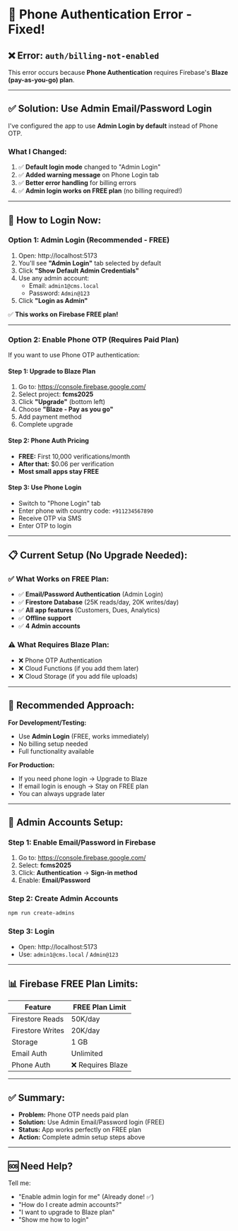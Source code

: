 # 🔧 Phone Authentication Error - Fixed!

## ❌ Error: `auth/billing-not-enabled`

This error occurs because **Phone Authentication** requires Firebase's **Blaze (pay-as-you-go) plan**.

---

## ✅ Solution: Use Admin Email/Password Login

I've configured the app to use **Admin Login by default** instead of Phone OTP.

### What I Changed:

1. ✅ **Default login mode** changed to "Admin Login"
2. ✅ **Added warning message** on Phone Login tab
3. ✅ **Better error handling** for billing errors
4. ✅ **Admin login works on FREE plan** (no billing required!)

---

## 🚀 How to Login Now:

### **Option 1: Admin Login (Recommended - FREE)**

1. Open: http://localhost:5173
2. You'll see **"Admin Login"** tab selected by default
3. Click **"Show Default Admin Credentials"**
4. Use any admin account:
   - Email: `admin1@cms.local`
   - Password: `Admin@123`
5. Click **"Login as Admin"**

✅ **This works on Firebase FREE plan!**

---

### **Option 2: Enable Phone OTP (Requires Paid Plan)**

If you want to use Phone OTP authentication:

#### Step 1: Upgrade to Blaze Plan
1. Go to: https://console.firebase.google.com/
2. Select project: **fcms2025**
3. Click **"Upgrade"** (bottom left)
4. Choose **"Blaze - Pay as you go"**
5. Add payment method
6. Complete upgrade

#### Step 2: Phone Auth Pricing
- **FREE:** First 10,000 verifications/month
- **After that:** $0.06 per verification
- **Most small apps stay FREE**

#### Step 3: Use Phone Login
- Switch to "Phone Login" tab
- Enter phone with country code: `+911234567890`
- Receive OTP via SMS
- Enter OTP to login

---

## 📋 Current Setup (No Upgrade Needed):

### ✅ What Works on FREE Plan:

- ✅ **Email/Password Authentication** (Admin Login)
- ✅ **Firestore Database** (25K reads/day, 20K writes/day)
- ✅ **All app features** (Customers, Dues, Analytics)
- ✅ **Offline support**
- ✅ **4 Admin accounts**

### ⚠️ What Requires Blaze Plan:

- ❌ Phone OTP Authentication
- ❌ Cloud Functions (if you add them later)
- ❌ Cloud Storage (if you add file uploads)

---

## 🎯 Recommended Approach:

**For Development/Testing:**
- Use **Admin Login** (FREE, works immediately)
- No billing setup needed
- Full functionality available

**For Production:**
- If you need phone login → Upgrade to Blaze
- If email login is enough → Stay on FREE plan
- You can always upgrade later

---

## 🔐 Admin Accounts Setup:

### Step 1: Enable Email/Password in Firebase
1. Go to: https://console.firebase.google.com/
2. Select: **fcms2025**
3. Click: **Authentication** → **Sign-in method**
4. Enable: **Email/Password**

### Step 2: Create Admin Accounts
```bash
npm run create-admins
```

### Step 3: Login
- Open: http://localhost:5173
- Use: `admin1@cms.local` / `Admin@123`

---

## 📊 Firebase FREE Plan Limits:

| Feature | FREE Plan Limit |
|---------|----------------|
| Firestore Reads | 50K/day |
| Firestore Writes | 20K/day |
| Storage | 1 GB |
| Email Auth | Unlimited |
| Phone Auth | ❌ Requires Blaze |

---

## ✅ Summary:

- **Problem:** Phone OTP needs paid plan
- **Solution:** Use Admin Email/Password login (FREE)
- **Status:** App works perfectly on FREE plan
- **Action:** Complete admin setup steps above

---

## 🆘 Need Help?

Tell me:
- "Enable admin login for me" (Already done! ✅)
- "How do I create admin accounts?"
- "I want to upgrade to Blaze plan"
- "Show me how to login"

